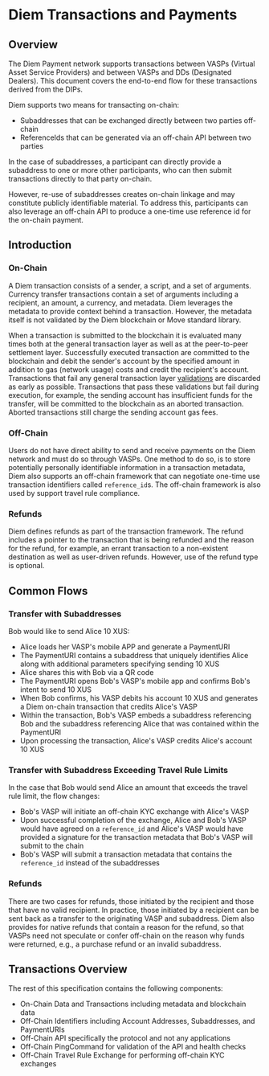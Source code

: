 # Diem Transactions and Payments

## Overview

The Diem Payment network supports transactions between VASPs (Virtual Asset Service Providers) and between VASPs and DDs (Designated Dealers). This document covers the end-to-end flow for these transactions derived from the DIPs.

Diem supports two means for transacting on-chain:
* Subaddresses that can be exchanged directly between two parties off-chain
* ReferenceIds that can be generated via an off-chain API between two parties

In the case of subaddresses, a participant can directly provide a subaddress to one or more other participants, who can then submit transactions directly to that party on-chain.

However, re-use of subaddresses creates on-chain linkage and may constitute publicly identifiable material. To address this, participants can also leverage an off-chain API to produce a one-time use reference id for the on-chain payment.

## Introduction

### On-Chain

A Diem transaction consists of a sender, a script, and a set of arguments. Currency transfer transactions contain a set of arguments including a recipient, an amount, a currency, and metadata.  Diem leverages the metadata to provide context behind a transaction. However, the metadata itself is not validated by the Diem blockchain or Move standard library.

When a transaction is submitted to the blockchain it is evaluated many times both at the general transaction layer as well as at the peer-to-peer settlement layer. Successfully executed transaction are committed to the blockchain and debit the sender's account by the specified amount in addition to gas (network usage) costs and credit the recipient's account. Transactions that fail any general transaction layer [validations](https://github.com/diem/diem/tree/master/specifications/move_adapter#Validation) are discarded as early as possible. Transactions that pass these validations but fail during execution, for example, the sending account has insufficient funds for the transfer, will be committed to the blockchain as an aborted transaction. Aborted transactions still charge the sending account gas fees.

### Off-Chain

Users do not have direct ability to send and receive payments on the Diem network and must do so through VASPs. One method to do so, is to store potentially personally identifiable information in a transaction metadata, Diem also supports an off-chain framework that can negotiate one-time use transaction identifiers called `reference_id`s. The off-chain framework is also used by support travel rule compliance.

### Refunds

Diem defines refunds as part of the transaction framework. The refund includes a pointer to the transaction that is being refunded and the reason for the refund, for example, an errant transaction to a non-existent destination as well as user-driven refunds. However, use of the refund type is optional.

## Common Flows

### Transfer with Subaddresses

Bob would like to send Alice 10 XUS:
* Alice loads her VASP's mobile APP and generate a PaymentURI
* The PaymentURI contains a subaddress that uniquely identifies Alice along with additional parameters specifying sending 10 XUS
* Alice shares this with Bob via a QR code
* The PaymentURI opens Bob's VASP's mobile app and confirms Bob's intent to send 10 XUS
* When Bob confirms, his VASP debits his account 10 XUS and generates a Diem on-chain transaction that credits Alice's VASP
* Within the transaction, Bob's VASP embeds a subaddress referencing Bob and the subaddress referencing Alice that was contained within the PaymentURI
* Upon processing the transaction, Alice's VASP credits Alice's account 10 XUS

### Transfer with Subaddress Exceeding Travel Rule Limits

In the case that Bob would send Alice an amount that exceeds the travel rule limit, the flow changes:

* Bob's VASP will initiate an off-chain KYC exchange with Alice's VASP
* Upon successful completion of the exchange, Alice and Bob's VASP would have agreed on a `reference_id` and Alice's VASP would have provided a signature for the transaction metadata that Bob's VASP will submit to the chain
* Bob's VASP will submit a transaction metadata that contains the `reference_id` instead of the subaddresses

### Refunds

There are two cases for refunds, those initiated by the recipient and those that have no valid recipient. In practice, those initiated by a recipient can be sent back as a transfer to the originating VASP and subaddress. Diem also provides for native refunds that contain a reason for the refund, so that VASPs need not speculate or confer off-chain on the reason why funds were returned, e.g., a purchase refund or an invalid subaddress.

## Transactions Overview

The rest of this specification contains the following components:
* On-Chain Data and Transactions including metadata and blockchain data
* Off-Chain Identifiers including Account Addresses, Subaddresses, and PaymentURIs
* Off-Chain API specifically the protocol and not any applications
* Off-Chain PingCommand for validation of the API and health checks
* Off-Chain Travel Rule Exchange for performing off-chain KYC exchanges
